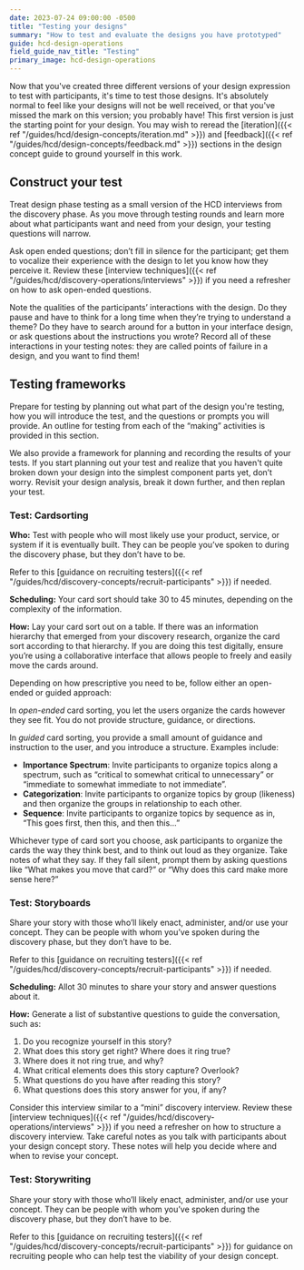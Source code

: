 ```yaml
---
date: 2023-07-24 09:00:00 -0500
title: "Testing your designs"
summary: "How to test and evaluate the designs you have prototyped"
guide: hcd-design-operations
field_guide_nav_title: "Testing"
primary_image: hcd-design-operations
---
```


Now that you've created three different versions of your design expression to test with participants, it's time to test those designs. It's absolutely normal to feel like your designs will not be well received, or that you've missed the mark on this version; you probably have! This first version is just the starting point for your design. You may wish to reread the [iteration]({{< ref "/guides/hcd/design-concepts/iteration.md" >}}) and [feedback]({{< ref "/guides/hcd/design-concepts/feedback.md" >}}) sections in the design concept guide to ground yourself in this work.


## Construct your test

Treat design phase testing as a small version of the HCD interviews from the discovery phase. As you move through testing rounds and learn more about what participants want and need from your design, your testing questions will narrow.

Ask open ended questions; don’t fill in silence for the participant; get them to vocalize their experience with the design to let you know how they perceive it. Review these [interview techniques]({{< ref "/guides/hcd/discovery-operations/interviews" >}}) if you need a refresher on how to ask open-ended questions.

Note the qualities of the participants’ interactions with the design. Do they pause and have to think for a long time when they’re trying to understand a theme? Do they have to search around for a button in your interface design, or ask questions about the instructions you wrote? Record all of these interactions in your testing notes: they are called points of failure in a design, and you want to find them!


## Testing frameworks

Prepare for testing by planning out what part of the design you're testing, how you will introduce the test, and the questions or prompts you will provide. An outline for testing from each of the “making” activities is provided in this section.

We also provide a framework for planning and recording the results of your tests. If you start planning out your test and realize that you haven't quite broken down your design into the simplest component parts yet, don’t worry. Revisit your design analysis, break it down further, and then replan your test.


### Test: Cardsorting

**Who:** Test with people who will most likely use your product, service, or system if it is eventually built. They can be people you’ve spoken to during the discovery phase, but they don’t have to be.

Refer to this [guidance on recruiting testers]({{< ref "/guides/hcd/discovery-concepts/recruit-participants" >}}) if needed.

**Scheduling:** Your card sort should take 30 to 45 minutes, depending on the complexity of the information.

**How:** Lay your card sort out on a table. If there was an information hierarchy that emerged from your discovery research, organize the card sort according to that hierarchy. If you are doing this test digitally, ensure you’re using a collaborative interface that allows people to freely and easily move the cards around.

Depending on how prescriptive you need to be, follow either an open-ended or guided approach:

In _open-ended_ card sorting, you let the users organize the cards however they see fit. You do not provide structure, guidance, or directions.

In _guided_ card sorting, you provide a small amount of guidance and instruction to the user, and you introduce a structure. Examples include:

- **Importance Spectrum**: Invite participants to organize topics along a spectrum, such as “critical to somewhat critical to unnecessary” or “immediate to somewhat immediate to not immediate”.
- **Categorization**: Invite participants to organize topics by group (likeness) and then organize the groups in relationship to each other.
- **Sequence**: Invite participants to organize topics by sequence as in, “This goes first, then this, and then this…”

Whichever type of card sort you choose, ask participants to organize the cards the way they think best, and to think out loud as they organize. Take notes of what they say. If they fall silent, prompt them by asking questions like “What makes you move that card?” or “Why does this card make more sense here?”


### Test: Storyboards

Share your story with those who’ll likely enact, administer, and/or use your concept. They can be people with whom you’ve spoken during the discovery phase, but they don’t have to be.

Refer to this [guidance on recruiting testers]({{< ref "/guides/hcd/discovery-concepts/recruit-participants" >}}) if needed.

**Scheduling:** Allot 30 minutes to share your story and answer questions about it.

**How:** Generate a list of substantive questions to guide the conversation, such as:

1. Do you recognize yourself in this story?
2. What does this story get right? Where does it ring true?
3. Where does it not ring true, and why?
4. What critical elements does this story capture? Overlook?
5. What questions do you have after reading this story?
6. What questions does this story answer for you, if any?

Consider this interview similar to a “mini” discovery interview. Review these [interview techniques]({{< ref "/guides/hcd/discovery-operations/interviews" >}}) if you need a refresher on how to structure a discovery interview. Take careful notes as you talk with participants about your design concept story. These notes will help you decide where and when to revise your concept.


### Test: Storywriting

Share your story with those who’ll likely enact, administer, and/or use your concept. They can be people with whom you’ve spoken during the discovery phase, but they don’t have to be.

Refer to this [guidance on recruiting testers]({{< ref "/guides/hcd/discovery-concepts/recruit-participants" >}}) for guidance on recruiting people who can help test the viability of your design concept.
